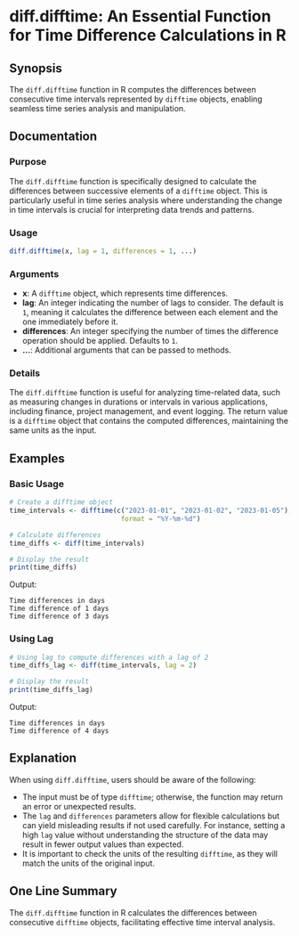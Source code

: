 <!--
Meta Description: # diff.difftime: An Essential Function for Time Difference Calculations in R ## Synopsis The `diff.difftime` function in R computes the differences be...
Meta Keywords: difftime, time, differences, diff, lag
-->

# diff.difftime: An Essential Function for Time Difference Calculations in R

## Synopsis
The `diff.difftime` function in R computes the differences between consecutive time intervals represented by `difftime` objects, enabling seamless time series analysis and manipulation.

## Documentation
### Purpose
The `diff.difftime` function is specifically designed to calculate the differences between successive elements of a `difftime` object. This is particularly useful in time series analysis where understanding the change in time intervals is crucial for interpreting data trends and patterns.

### Usage
```R
diff.difftime(x, lag = 1, differences = 1, ...)
```

### Arguments
- **x**: A `difftime` object, which represents time differences.
- **lag**: An integer indicating the number of lags to consider. The default is `1`, meaning it calculates the difference between each element and the one immediately before it.
- **differences**: An integer specifying the number of times the difference operation should be applied. Defaults to `1`.
- **...**: Additional arguments that can be passed to methods.

### Details
The `diff.difftime` function is useful for analyzing time-related data, such as measuring changes in durations or intervals in various applications, including finance, project management, and event logging. The return value is a `difftime` object that contains the computed differences, maintaining the same units as the input.

## Examples
### Basic Usage
```R
# Create a difftime object
time_intervals <- difftime(c("2023-01-01", "2023-01-02", "2023-01-05"), 
                            format = "%Y-%m-%d")

# Calculate differences
time_diffs <- diff(time_intervals)

# Display the result
print(time_diffs)
```
Output:
```
Time differences in days
Time difference of 1 days
Time difference of 3 days
```

### Using Lag
```R
# Using lag to compute differences with a lag of 2
time_diffs_lag <- diff(time_intervals, lag = 2)

# Display the result
print(time_diffs_lag)
```
Output:
```
Time differences in days
Time difference of 4 days
```

## Explanation
When using `diff.difftime`, users should be aware of the following:
- The input must be of type `difftime`; otherwise, the function may return an error or unexpected results.
- The `lag` and `differences` parameters allow for flexible calculations but can yield misleading results if not used carefully. For instance, setting a high `lag` value without understanding the structure of the data may result in fewer output values than expected.
- It is important to check the units of the resulting `difftime`, as they will match the units of the original input.

## One Line Summary
The `diff.difftime` function in R calculates the differences between consecutive `difftime` objects, facilitating effective time interval analysis.